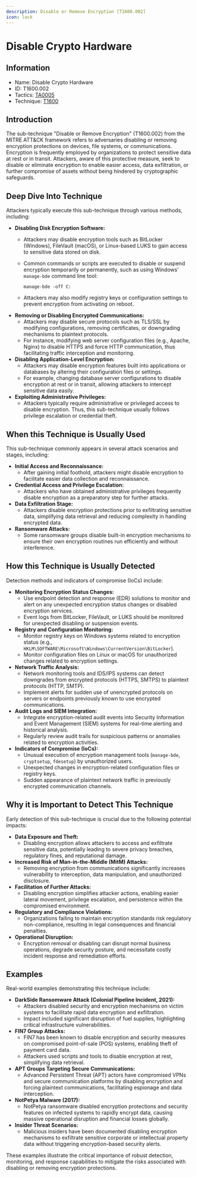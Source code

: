 ```yaml
---
description: Disable or Remove Encryption [T1600.002]
icon: lock
---
```


# Disable Crypto Hardware

## Information

* Name: Disable Crypto Hardware
* ID: T1600.002
* Tactics: [TA0005](../)
* Technique: [T1600](./)

## Introduction

The sub-technique "Disable or Remove Encryption" (T1600.002) from the MITRE ATT\&CK framework refers to adversaries disabling or removing encryption protections on devices, file systems, or communications. Encryption is frequently employed by organizations to protect sensitive data at rest or in transit. Attackers, aware of this protective measure, seek to disable or eliminate encryption to enable easier access, data exfiltration, or further compromise of assets without being hindered by cryptographic safeguards.

## Deep Dive Into Technique

Attackers typically execute this sub-technique through various methods, including:

* **Disabling Disk Encryption Software:**
  * Attackers may disable encryption tools such as BitLocker (Windows), FileVault (macOS), or Linux-based LUKS to gain access to sensitive data stored on disk.
  *   Common commands or scripts are executed to disable or suspend encryption temporarily or permanently, such as using Windows' `manage-bde` command line tool:

      ```
      manage-bde -off C:
      ```
  * Attackers may also modify registry keys or configuration settings to prevent encryption from activating on reboot.
* **Removing or Disabling Encrypted Communications:**
  * Attackers may disable secure protocols such as TLS/SSL by modifying configurations, removing certificates, or downgrading mechanisms to plaintext protocols.
  * For instance, modifying web server configuration files (e.g., Apache, Nginx) to disable HTTPS and force HTTP communication, thus facilitating traffic interception and monitoring.
* **Disabling Application-Level Encryption:**
  * Attackers may disable encryption features built into applications or databases by altering their configuration files or settings.
  * For example, changing database server configurations to disable encryption at rest or in transit, allowing attackers to intercept sensitive data easily.
* **Exploiting Administrative Privileges:**
  * Attackers typically require administrative or privileged access to disable encryption. Thus, this sub-technique usually follows privilege escalation or credential theft.

## When this Technique is Usually Used

This sub-technique commonly appears in several attack scenarios and stages, including:

* **Initial Access and Reconnaissance:**
  * After gaining initial foothold, attackers might disable encryption to facilitate easier data collection and reconnaissance.
* **Credential Access and Privilege Escalation:**
  * Attackers who have obtained administrative privileges frequently disable encryption as a preparatory step for further attacks.
* **Data Exfiltration Stage:**
  * Attackers disable encryption protections prior to exfiltrating sensitive data, simplifying data retrieval and reducing complexity in handling encrypted data.
* **Ransomware Attacks:**
  * Some ransomware groups disable built-in encryption mechanisms to ensure their own encryption routines run efficiently and without interference.

## How this Technique is Usually Detected

Detection methods and indicators of compromise (IoCs) include:

* **Monitoring Encryption Status Changes:**
  * Use endpoint detection and response (EDR) solutions to monitor and alert on any unexpected encryption status changes or disabled encryption services.
  * Event logs from BitLocker, FileVault, or LUKS should be monitored for unexpected disabling or suspension events.
* **Registry and Configuration Monitoring:**
  * Monitor registry keys on Windows systems related to encryption status (e.g., `HKLM\SOFTWARE\Microsoft\Windows\CurrentVersion\BitLocker`).
  * Monitor configuration files on Linux or macOS for unauthorized changes related to encryption settings.
* **Network Traffic Analysis:**
  * Network monitoring tools and IDS/IPS systems can detect downgrades from encrypted protocols (HTTPS, SMTPS) to plaintext protocols (HTTP, SMTP).
  * Implement alerts for sudden use of unencrypted protocols on servers or endpoints previously known to use encrypted communications.
* **Audit Logs and SIEM Integration:**
  * Integrate encryption-related audit events into Security Information and Event Management (SIEM) systems for real-time alerting and historical analysis.
  * Regularly review audit trails for suspicious patterns or anomalies related to encryption activities.
* **Indicators of Compromise (IoCs):**
  * Unusual execution of encryption management tools (`manage-bde`, `cryptsetup`, `fdesetup`) by unauthorized users.
  * Unexpected changes in encryption-related configuration files or registry keys.
  * Sudden appearance of plaintext network traffic in previously encrypted communication channels.

## Why it is Important to Detect This Technique

Early detection of this sub-technique is crucial due to the following potential impacts:

* **Data Exposure and Theft:**
  * Disabling encryption allows attackers to access and exfiltrate sensitive data, potentially leading to severe privacy breaches, regulatory fines, and reputational damage.
* **Increased Risk of Man-in-the-Middle (MitM) Attacks:**
  * Removing encryption from communications significantly increases vulnerability to interception, data manipulation, and unauthorized disclosure.
* **Facilitation of Further Attacks:**
  * Disabling encryption simplifies attacker actions, enabling easier lateral movement, privilege escalation, and persistence within the compromised environment.
* **Regulatory and Compliance Violations:**
  * Organizations failing to maintain encryption standards risk regulatory non-compliance, resulting in legal consequences and financial penalties.
* **Operational Disruption:**
  * Encryption removal or disabling can disrupt normal business operations, degrade security posture, and necessitate costly incident response and remediation efforts.

## Examples

Real-world examples demonstrating this technique include:

* **DarkSide Ransomware Attack (Colonial Pipeline Incident, 2021):**
  * Attackers disabled security and encryption mechanisms on victim systems to facilitate rapid data encryption and exfiltration.
  * Impact included significant disruption of fuel supplies, highlighting critical infrastructure vulnerabilities.
* **FIN7 Group Attacks:**
  * FIN7 has been known to disable encryption and security measures on compromised point-of-sale (POS) systems, enabling theft of payment card data.
  * Attackers used scripts and tools to disable encryption at rest, simplifying data retrieval.
* **APT Groups Targeting Secure Communications:**
  * Advanced Persistent Threat (APT) actors have compromised VPNs and secure communication platforms by disabling encryption and forcing plaintext communications, facilitating espionage and data interception.
* **NotPetya Malware (2017):**
  * NotPetya ransomware disabled encryption protections and security features on infected systems to rapidly encrypt data, causing massive operational disruption and financial losses globally.
* **Insider Threat Scenarios:**
  * Malicious insiders have been documented disabling encryption mechanisms to exfiltrate sensitive corporate or intellectual property data without triggering encryption-based security alerts.

These examples illustrate the critical importance of robust detection, monitoring, and response capabilities to mitigate the risks associated with disabling or removing encryption protections.
